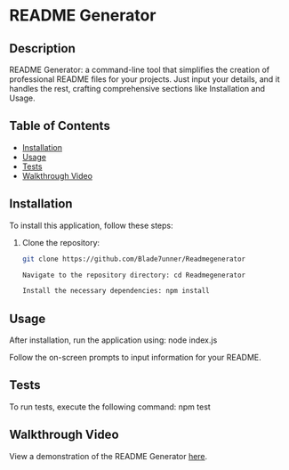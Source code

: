 # README Generator

## Description
README Generator: a command-line tool that simplifies the creation of professional README files for your projects. Just input your details, and it handles the rest, crafting comprehensive sections like Installation and Usage. 

## Table of Contents
- [Installation](#installation)
- [Usage](#usage)
- [Tests](#tests)
- [Walkthrough Video](#walkthrough-video)

## Installation
To install this application, follow these steps:

1. Clone the repository:
   ```bash
   git clone https://github.com/Blade7unner/Readmegenerator

   Navigate to the repository directory: cd Readmegenerator

   Install the necessary dependencies: npm install

   
## Usage
After installation, run the application using: node index.js


Follow the on-screen prompts to input information for your README.

## Tests
To run tests, execute the following command: npm test


## Walkthrough Video
View a demonstration of the README Generator [here](https://drive.google.com/file/d/1JSEawnatSKlenwoGIHJBdqOuF899DdNb/view?usp=sharing).



